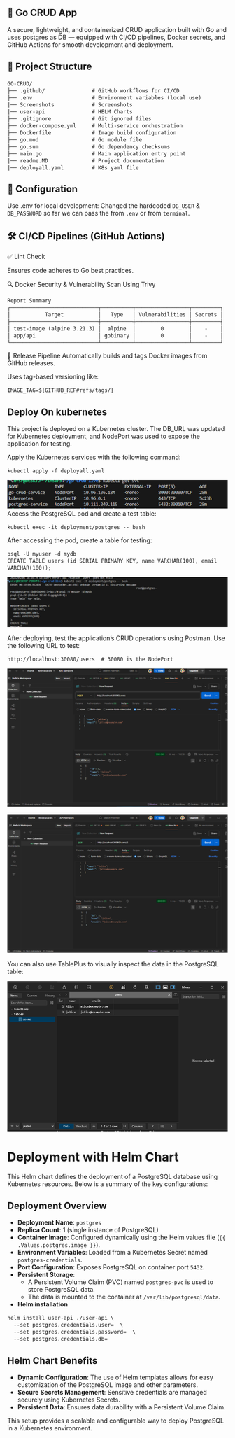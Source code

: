 ## 🚀 Go CRUD App
A secure, lightweight, and containerized CRUD application built with Go and uses postgres as DB — equipped with CI/CD pipelines, Docker secrets, and GitHub Actions for smooth development and deployment.
## 📁 Project Structure

```
GO-CRUD/
├── .github/               # GitHub workflows for CI/CD
├── .env                   # Environment variables (local use)
|── Screenshots            # Screenshots
|── user-api               # HELM Charts
├── .gitignore             # Git ignored files
├── docker-compose.yml     # Multi-service orchestration
├── Dockerfile             # Image build configuration
├── go.mod                 # Go module file
├── go.sum                 # Go dependency checksums
├── main.go                # Main application entry point
|── readme.MD              # Project documentation
|── deployall.yaml         # K8s yaml file

```

## 🔧 Configuration
Use .env for local development:
Changed the hardcoded `DB_USER` & `DB_PASSWORD` so far we can pass the from `.env` or from `terminal`.




## 🛠️ CI/CD Pipelines (GitHub Actions)

✅ Lint Check

Ensures code adheres to Go best practices.

🔍 Docker Security & Vulnerability Scan Using Trivy

```
Report Summary
┌────────────────────────────┬──────────┬─────────────────┬─────────┐
│           Target           │   Type   │ Vulnerabilities │ Secrets │
├────────────────────────────┼──────────┼─────────────────┼─────────┤
│ test-image (alpine 3.21.3) │  alpine  │        0        │    -    │
│ app/api                    │ gobinary │        0        │    -    │
└────────────────────────────┴──────────┴─────────────────┴─────────┘
```



🚀 Release Pipeline
Automatically builds and tags Docker images from GitHub releases.

Uses tag-based versioning like:
```
IMAGE_TAG=${GITHUB_REF#refs/tags/}
```
## Deploy On kubernetes

This project is deployed on a Kubernetes cluster. The DB_URL was updated for Kubernetes deployment, and NodePort was used to expose the application for testing.


Apply the Kubernetes services with the following command:
```
kubectl apply -f deployall.yaml
```
![](screenshots/checkallsvc.png)
Access the PostgreSQL pod and create a test table:
```
kubectl exec -it deployment/postgres -- bash
```
After accessing the pod, create a table for testing:
```
psql -U myuser -d mydb
CREATE TABLE users (id SERIAL PRIMARY KEY, name VARCHAR(100), email VARCHAR(100));
```
![](screenshots/createdb-from-terminal.png)

After deploying, test the application’s CRUD operations using Postman. Use the following URL to test:
```
http://localhost:30080/users  # 30080 is the NodePort
```
![](screenshots/post.png)

![](screenshots/get.png)

You can also use TablePlus to visually inspect the data in the PostgreSQL table:

![](screenshots/table.png)

# Deployment with Helm Chart

This Helm chart defines the deployment of a PostgreSQL database using Kubernetes resources. Below is a summary of the key configurations:

## Deployment Overview
- **Deployment Name**: `postgres`
- **Replica Count**: 1 (single instance of PostgreSQL)
- **Container Image**: Configured dynamically using the Helm values file (`{{ .Values.postgres.image }}`).
- **Environment Variables**: Loaded from a Kubernetes Secret named `postgres-credentials`.
- **Port Configuration**: Exposes PostgreSQL on container port `5432`.
- **Persistent Storage**:
  - A Persistent Volume Claim (PVC) named `postgres-pvc` is used to store PostgreSQL data.
  - The data is mounted to the container at `/var/lib/postgresql/data`.
- **Helm installation**
```
helm install user-api ./user-api \
  --set postgres.credentials.user=  \
  --set postgres.credentials.password=  \
  --set postgres.credentials.db=
  ```

## Helm Chart Benefits
- **Dynamic Configuration**: The use of Helm templates allows for easy customization of the PostgreSQL image and other parameters.
- **Secure Secrets Management**: Sensitive credentials are managed securely using Kubernetes Secrets.
- **Persistent Data**: Ensures data durability with a Persistent Volume Claim.

This setup provides a scalable and configurable way to deploy PostgreSQL in a Kubernetes environment.
